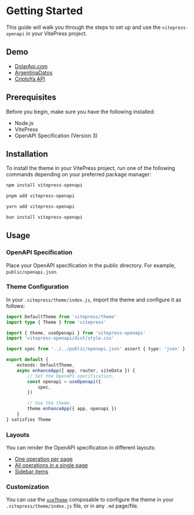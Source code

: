 # Getting Started

This guide will walk you through the steps to set up and use the `vitepress-openapi` in your VitePress project.

## Demo

- [DolarApi.com](https://dolarapi.com/)
- [ArgentinaDatos](https://argentinadatos.com/)
- [CriptoYa API](https://docs.criptoya.com/)

## Prerequisites

Before you begin, make sure you have the following installed:

- Node.js
- VitePress
- OpenAPI Specification (Version 3)

## Installation

To install the theme in your VitePress project, run one of the following commands depending on your preferred package
manager:

```bash
npm install vitepress-openapi

pnpm add vitepress-openapi

yarn add vitepress-openapi

bun install vitepress-openapi
```

## Usage

### OpenAPI Specification

Place your OpenAPI specification in the public directory. For example, `public/openapi.json`.

### Theme Configuration

In your `.vitepress/theme/index.js`, import the theme and configure it as follows:

```ts
import DefaultTheme from 'vitepress/theme'
import type { Theme } from 'vitepress'

import { theme, useOpenapi } from 'vitepress-openapi'
import 'vitepress-openapi/dist/style.css'

import spec from '../../public/openapi.json' assert { type: 'json' }

export default {
    extends: DefaultTheme,
    async enhanceApp({ app, router, siteData }) {
        // Set the OpenAPI specification.
        const openapi = useOpenapi({
            spec,
        })

        // Use the theme.
        theme.enhanceApp({ app, openapi })
    }
} satisfies Theme
```

### Layouts

You can render the OpenAPI specification in different layouts:

- [One operation per page](/layouts/one-operation.html)
- [All operations in a single page](/layouts/all-operations.html)
- [Sidebar items](/layouts/sidebar.html)

### Customization

You can use the [`useTheme`](/composables/useTheme) composable to configure the theme in your `.vitepress/theme/index.js` file, or in any `.md` page/file.
